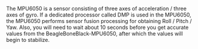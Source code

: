 The MPU6050 is a sensor consisting of three axes of acceleration / three axes of gyro. If a dedicated processor called DMP is used in the MPU6050, the MPU6050 performs sensor fusion processing for obtaining Roll / Pitch / Yaw. Also, you will need to wait about 10 seconds before you get accurate values from the BeagleBoneBlack-MPU6050, after which the values will begin to stabilize.

